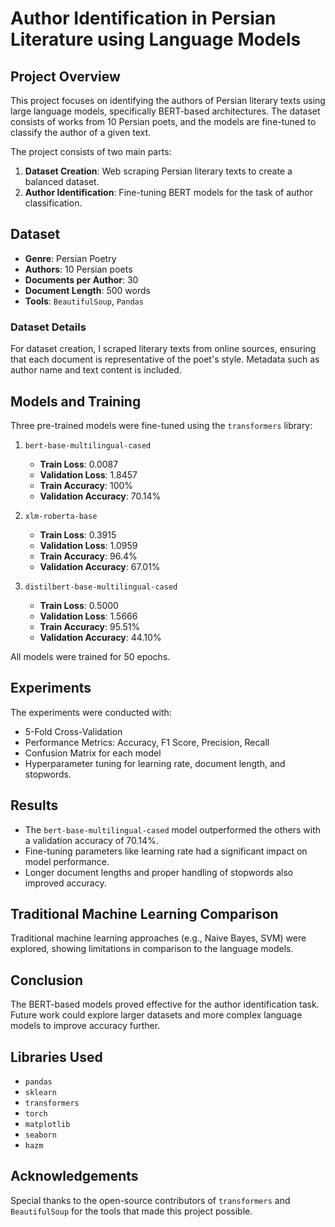 # Author Identification in Persian Literature using Language Models

## Project Overview

This project focuses on identifying the authors of Persian literary texts using large language models, specifically BERT-based architectures. The dataset consists of works from 10 Persian poets, and the models are fine-tuned to classify the author of a given text.

The project consists of two main parts:

1. **Dataset Creation**: Web scraping Persian literary texts to create a balanced dataset.
2. **Author Identification**: Fine-tuning BERT models for the task of author classification.

## Dataset

- **Genre**: Persian Poetry
- **Authors**: 10 Persian poets
- **Documents per Author**: 30
- **Document Length**: 500 words
- **Tools**: `BeautifulSoup`, `Pandas`

### Dataset Details

For dataset creation, I scraped literary texts from online sources, ensuring that each document is representative of the poet's style. Metadata such as author name and text content is included.

## Models and Training

Three pre-trained models were fine-tuned using the `transformers` library:

1. `bert-base-multilingual-cased`
   - **Train Loss**: 0.0087
   - **Validation Loss**: 1.8457
   - **Train Accuracy**: 100%
   - **Validation Accuracy**: 70.14%

2. `xlm-roberta-base`
   - **Train Loss**: 0.3915
   - **Validation Loss**: 1.0959
   - **Train Accuracy**: 96.4%
   - **Validation Accuracy**: 67.01%

3. `distilbert-base-multilingual-cased`
   - **Train Loss**: 0.5000
   - **Validation Loss**: 1.5666
   - **Train Accuracy**: 95.51%
   - **Validation Accuracy**: 44.10%

All models were trained for 50 epochs.

## Experiments

The experiments were conducted with:

- 5-Fold Cross-Validation
- Performance Metrics: Accuracy, F1 Score, Precision, Recall
- Confusion Matrix for each model
- Hyperparameter tuning for learning rate, document length, and stopwords.

## Results

- The `bert-base-multilingual-cased` model outperformed the others with a validation accuracy of 70.14%.
- Fine-tuning parameters like learning rate had a significant impact on model performance.
- Longer document lengths and proper handling of stopwords also improved accuracy.

## Traditional Machine Learning Comparison

Traditional machine learning approaches (e.g., Naive Bayes, SVM) were explored, showing limitations in comparison to the language models.

## Conclusion

The BERT-based models proved effective for the author identification task. Future work could explore larger datasets and more complex language models to improve accuracy further.

## Libraries Used

- `pandas`
- `sklearn`
- `transformers`
- `torch`
- `matplotlib`
- `seaborn`
- `hazm`

## Acknowledgements

Special thanks to the open-source contributors of `transformers` and `BeautifulSoup` for the tools that made this project possible.
